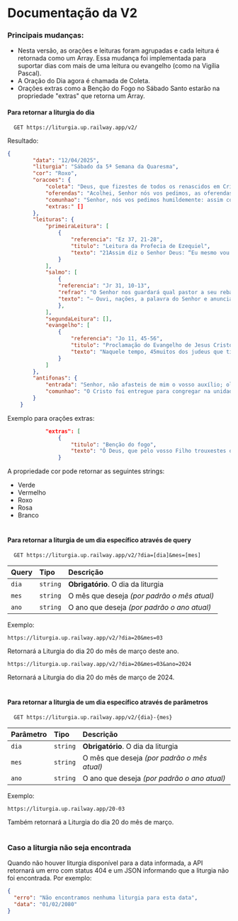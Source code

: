# Documentação da V2


### Principais mudanças:

  - Nesta versão, as orações e leituras foram agrupadas e cada leitura é retornada como um Array. Essa mudança foi implementada para suportar dias com mais de uma leitura ou evangelho (como na Vigília Pascal).
  - A Oração do Dia agora é chamada de Coleta.
  - Orações extras como a Benção do Fogo no Sábado Santo estarão na propriedade "extras" que retorna um Array.


#### Para retornar a liturgia do dia

```
  GET https://liturgia.up.railway.app/v2/
```


Resultado:

```json
{
        "data": "12/04/2025",
        "liturgia": "Sábado da 5ª Semana da Quaresma",
        "cor": "Roxo",
        "oracoes": {
            "coleta": "Deus, que fizestes de todos os renascidos em Cristo uma nação santa e um sacerdócio régio, concedei-nos a vontade e a força de fazer o que ordenais, para que o povo chamado à eternidade seja concorde na fé e justo nas ações. Por nosso Senhor Jesus Cristo, vosso Filho, que é Deus, e convosco vive e reina, na unidade do Espírito Santo, por todos os séculos dos séculos.",
            "oferendas": "Acolhei, Senhor nós vos pedimos, as oferendas do nosso jejum; elas nos tornem dignos da graça do vosso perdão e nos conduzam às promessas eternas. Por Cristo, nosso Senhor.",
            "comunhao": "Senhor, nós vos pedimos humildemente: assim como nos alimentais com o sacramento do Corpo e Sangue de Cristo, dai-nos participar da natureza divina. Por Cristo, nosso Senhor.",
            "extras:" []
        },
        "leituras": {
            "primeiraLeitura": [
                {
                    "referencia": "Ez 37, 21-28",
                    "titulo": "Leitura da Profecia de Ezequiel",
                    "texto": "21Assim diz o Senhor Deus: “Eu mesmo vou tomar os israelitas do meio das nações para onde foram, vou recolhê-los de toda parte e reconduzi-los para a sua terra. 22Farei deles uma nação única no país, nos montes de Israel, e apenas um rei reinará sobre todos eles. Nunca mais formarão duas nações, nem tornarão a dividir-se em dois reinos. 23Não se mancharão mais com os seus ídolos e nunca mais cometerão infames abominações. Eu os libertarei de todo o pecado que cometeram em sua infidelidade, e os purificarei. Eles serão o meu povo e eu serei o seu Deus. 24Meu servo Davi reinará sobre eles, e haverá para todos eles um único pastor. Viverão segundo meus preceitos e guardarão minhas leis, pondo-as em prática. 25Habitarão no país que dei a meu servo Jacó, onde moraram vossos pais; ali habitarão para sempre, também eles, com seus filhos e netos, e o meu servo Davi será o seu príncipe para sempre. 26Farei com eles uma aliança de paz, será uma aliança eterna. Eu os estabelecerei e multiplicarei, e no meio deles porei meu santuário para sempre. 27Minha morada estará junto deles. Eu serei o seu Deus e eles serão o meu povo. 28Assim as nações saberão que eu, o Senhor, santifico Israel, por estar o meu santuário no meio deles para sempre”."
                }
            ],
            "salmo": [
                {
                "referencia": "Jr 31, 10-13",
                "refrao": "O Senhor nos guardará qual pastor a seu rebanho.",
                "texto": "— Ouvi, nações, a palavra do Senhor e anunciai-a nas ilhas mais distantes: “Quem dispersou Israel, vai congregá-lo, e o guardará qual pastor a seu rebanho!” \n— Pois, na verdade, o Senhor remiu Jacó e o libertou do poder do prepotente. Voltarão para o monte de Sião, entre brados e cantos de alegria afluirão para as bênçãos do Senhor: \n— Então a virgem dançará alegremente, também o jovem e o velho exultarão; mudarei em alegria o seu luto, serei consolo e conforto após a guerra."
                },
            ],
            "segundaLeitura": [],
            "evangelho": [
                {
                    "referencia": "Jo 11, 45-56",
                    "titulo": "Proclamação do Evangelho de Jesus Cristo ✠ segundo João",
                    "texto": "Naquele tempo, 45muitos dos judeus que tinham ido à casa de Maria e viram o que Jesus fizera, creram nele. 46Alguns, porém, foram ter com os fariseus e contaram o que Jesus tinha feito. 47Então os sumos sacerdotes e os fariseus reuniram o Conselho e disseram: “O que faremos? Este homem realiza muitos sinais. 48Se deixamos que ele continue assim, todos vão acreditar nele, e virão os romanos e destruirão o nosso Lugar Santo e a nossa nação”.\n49Um deles, chamado Caifás, sumo sacerdote em função naquele ano, disse: “Vós não entendeis nada. 50Não percebeis que é melhor um só morrer pelo povo do que perecer a nação inteira?” 51Caifás não falou isso por si mesmo. Sendo sumo sacerdote em função naquele ano, profetizou que Jesus iria morrer pela nação. 52E não só pela nação, mas também para reunir os filhos de Deus dispersos. 53A partir desse dia, as autoridades judaicas tomaram a decisão de matar Jesus.\n54Por isso, Jesus não andava mais em público no meio dos judeus. Retirou-se para uma região perto do deserto, para a cidade chamada Efraim. Ali permaneceu com os seus discípulos. 55A Páscoa dos judeus estava próxima. Muita gente do campo tinha subido a Jerusalém para se purificar antes da Páscoa. 56Procuravam Jesus e, ao reunirem-se no Templo, comentavam entre si: “O que vos parece? Será que ele não vem para a festa?”"
                }
            ]
        },
        "antifonas": {
            "entrada": "Senhor, não afasteis de mim o vosso auxílio; olhai para mim em minha defesa, pois sou um verme e não um homem, vergonha dos homens e desprezo do povo. (Cf. Sl 21, 20. 7)",
            "comunhao": "O Cristo foi entregue para congregar na unidade os filhos de Deus, que estavam dispersos. (Cf. Jo 11, 52)"
        }
    }
```

Exemplo para orações extras:
```json
            "extras": [
                {
                    "titulo": "Benção do fogo",
                    "texto": "Ó Deus, que pelo vosso Filho trouxestes o clarão da vossa luz àqueles que creem, santificai ✠ este fogo novo. Concedei que a festa da Páscoa acenda em nós tal desejo do céu, que possamos chegar purificados à festa da luz eterna. Por Cristo, nosso Senhor."
                }
```


A propriedade cor pode retornar as seguintes strings:
 - Verde
 - Vermelho
 - Roxo
 - Rosa
 - Branco


#

#### Para retornar a liturgia de um dia específico através de query

```
  GET https://liturgia.up.railway.app/v2/?dia=[dia]&mes=[mes]
```

| Query   | Tipo       | Descrição                           |
| :---------- | :--------- | :---------------------------------- |
| `dia` | `string` | **Obrigatório**. O dia da liturgia |
| `mes` | `string` | O mês que deseja *(por padrão o mês atual)* |
| `ano` | `string` | O ano que deseja *(por padrão o ano atual)* |

Exemplo:

```
https://liturgia.up.railway.app/v2/?dia=20&mes=03
```
Retornará a Liturgia do dia 20 do mês de março deste ano.



```
https://liturgia.up.railway.app/v2/?dia=20&mes=03&ano=2024
```
Retornará a Liturgia do dia 20 do mês de março de 2024.

#


#### Para retornar a liturgia de um dia específico através de parâmetros

```
  GET https://liturgia.up.railway.app/v2/{dia}-{mes}
```

| Parâmetro   | Tipo       | Descrição                           |
| :---------- | :--------- | :---------------------------------- |
| `dia` | `string` | **Obrigatório**. O dia da liturgia |
| `mes` | `string` | O mês que deseja *(por padrão o mês atual)* |
| `ano` | `string` | O ano que deseja *(por padrão o ano atual)* |

Exemplo:

```
https://liturgia.up.railway.app/20-03
```
Também retornará a Liturgia do dia 20 do mês de março.

#

### Caso a liturgia não seja encontrada

Quando não houver liturgia disponível para a data informada, a API retornará um erro com status 404 e um JSON informando que a liturgia não foi encontrada. Por exemplo:

```json
{
  "erro": "Não encontramos nenhuma liturgia para esta data",
  "data": "01/02/2080"
}
```
